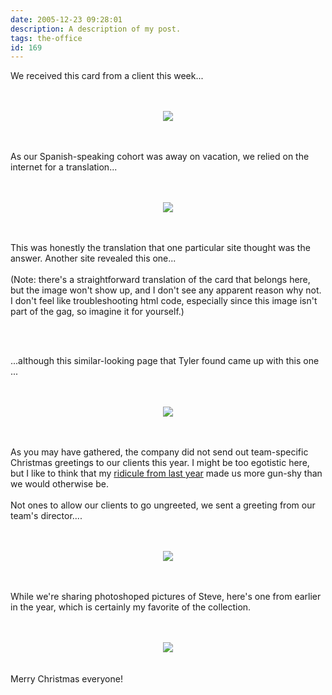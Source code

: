 ```yaml
---
date: 2005-12-23 09:28:01
description: A description of my post.
tags: the-office
id: 169
---
```

<div><p>We received this card from a client this week...</p></div><br />
<br />
<div><center><img src="/img/xmascard.jpg"/></center></div>
<!--more--><br /><br /><div><p>As our Spanish-speaking cohort was away on vacation, we relied on the internet for a translation...</p></div><br />
<br />
<div><center><img src="/img/translation.jpg"/></center></div><br />
<br />
<div><p>This was honestly the translation that one particular site thought was the answer.  Another site revealed this one...<br />
<br />
(Note:  there's a straightforward translation of the card that belongs here, but the image won't show up, and I don't see any apparent reason why not.  I don't feel like troubleshooting html code, especially since this image isn't part of the gag, so imagine it for yourself.)</p></div><br />
<br />
<div><p>...although this similar-looking page that Tyler found came up with this one ...</p></div><br />
<br />
<div><center><img src="/img/translation3.jpg"/></center></div><br />
<br />
<div><p>As you may have gathered, the company did not send out team-specific Christmas greetings to our clients this year.  I might be too egotistic here, but I like to think that my <a href="http://www.theskinnyonbenny.com/blog/archives/00000082.php">ridicule from last year</a> made us more gun-shy than we would otherwise be.<br />
<br />
Not ones to allow our clients to go ungreeted, we sent a greeting from our team's director....</p></div><br />
<br />
<div><center><img src="/img/helmke2.jpg"/></center></div><br />
<br />
<div><p>While we're sharing photoshoped pictures of Steve, here's one from earlier in the year, which is certainly my favorite of the collection.</p></div><br />
<br />
<div><center><img src="/img/Stevo.jpg"/></center></div><br />
<br />
Merry Christmas everyone!<br />

